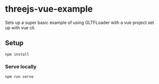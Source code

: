 # threejs-vue-example

Sets up a super basic example of using GLTFLoader with a vue project set up with vue cli.

## Setup
```
npm install
```

### Serve locally
```
npm run serve
```

